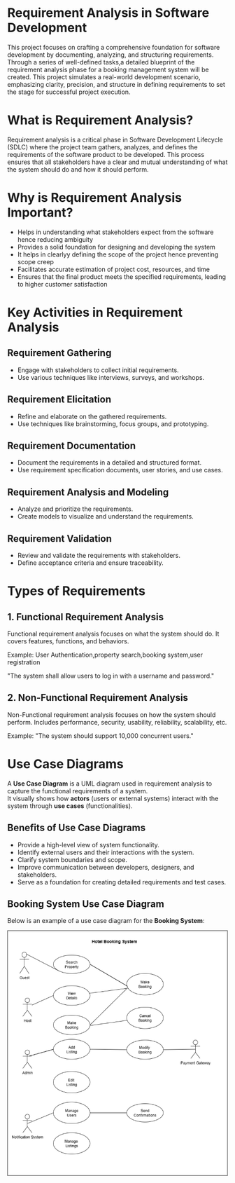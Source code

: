 # Requirement Analysis in Software Development

This project focuses on crafting a comprehensive foundation for software development by documenting, analyzing, and structuring requirements. Through a series of well-defined tasks,a detailed blueprint of the requirement analysis phase for a booking management system will be created. This project simulates a real-world development scenario, emphasizing clarity, precision, and structure in defining requirements to set the stage for successful project execution.

# What is Requirement Analysis?

Requirement analysis is a critical phase in Software Development Lifecycle (SDLC) where the project team gathers, analyzes, and defines the requirements of the software product to be developed. This process ensures that all stakeholders have a clear and mutual understanding of what the system should do and how it should perform.

# Why is Requirement Analysis Important?

- Helps in understanding what stakeholders expect from the software hence reducing ambiguity
- Provides a solid foundation for designing and developing the system
- It helps in clearlyy defining the scope of the project hence preventing scope creep
- Facilitates accurate estimation of project cost, resources, and time
- Ensures that the final product meets the specified requirements, leading to higher customer satisfaction

# Key Activities in Requirement Analysis

## Requirement Gathering
- Engage with stakeholders to collect initial requirements.
- Use various techniques like interviews, surveys, and workshops.

## Requirement Elicitation
- Refine and elaborate on the gathered requirements.
- Use techniques like brainstorming, focus groups, and prototyping.

## Requirement Documentation
- Document the requirements in a detailed and structured format.
- Use requirement specification documents, user stories, and use cases.

## Requirement Analysis and Modeling
- Analyze and prioritize the requirements.
- Create models to visualize and understand the requirements.

## Requirement Validation
- Review and validate the requirements with stakeholders.
- Define acceptance criteria and ensure traceability.

# Types of Requirements
## 1. Functional Requirement Analysis
Functional requirement analysis focuses on what the system should do.
It covers features, functions, and behaviors.

Example: User Authentication,property search,booking system,user registration

"The system shall allow users to log in with a username and password."

## 2. Non-Functional Requirement Analysis
Non-Functional requirement analysis focuses on how the system should perform.
Includes performance, security, usability, reliability, scalability, etc.

Example: "The system should support 10,000 concurrent users."

# Use Case Diagrams

A **Use Case Diagram** is a UML diagram used in requirement analysis to capture the functional requirements of a system.  
It visually shows how **actors** (users or external systems) interact with the system through **use cases** (functionalities).  

## Benefits of Use Case Diagrams
- Provide a high-level view of system functionality.
- Identify external users and their interactions with the system.
- Clarify system boundaries and scope.
- Improve communication between developers, designers, and stakeholders.
- Serve as a foundation for creating detailed requirements and test cases.

## Booking System Use Case Diagram

Below is an example of a use case diagram for the **Booking System**:

![Booking System Use Case](hotel_booking_system.drawio.png)
